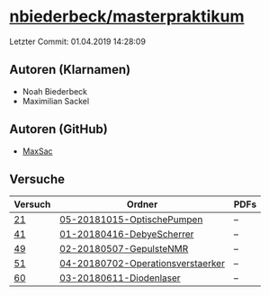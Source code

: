 # [nbiederbeck/masterpraktikum](https://github.com/nbiederbeck/masterpraktikum)

Letzter Commit: 01.04.2019 14:28:09

## Autoren (Klarnamen)
- Noah Biederbeck
- Maximilian Sackel

## Autoren (GitHub)
- [MaxSac](https://github.com/MaxSac)

## Versuche

|       Versuch        |                                                             Ordner                                                              |PDFs|
|----------------------|---------------------------------------------------------------------------------------------------------------------------------|----|
|[21](../../versuch/21)|[05-20181015-OptischePumpen](https://github.com/nbiederbeck/masterpraktikum/tree/master/05-20181015-OptischePumpen)              |–   |
|[41](../../versuch/41)|[01-20180416-DebyeScherrer](https://github.com/nbiederbeck/masterpraktikum/tree/master/01-20180416-DebyeScherrer)                |–   |
|[49](../../versuch/49)|[02-20180507-GepulsteNMR](https://github.com/nbiederbeck/masterpraktikum/tree/master/02-20180507-GepulsteNMR)                    |–   |
|[51](../../versuch/51)|[04-20180702-Operationsverstaerker](https://github.com/nbiederbeck/masterpraktikum/tree/master/04-20180702-Operationsverstaerker)|–   |
|[60](../../versuch/60)|[03-20180611-Diodenlaser](https://github.com/nbiederbeck/masterpraktikum/tree/master/03-20180611-Diodenlaser)                    |–   |
